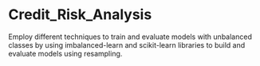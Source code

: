 # Credit_Risk_Analysis
Employ different techniques to train and evaluate models with unbalanced classes by using imbalanced-learn and scikit-learn libraries to build and evaluate models using resampling.
